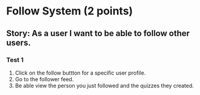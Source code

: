 # Follow System (2 points)
## Story: As a user I want to be able to follow other users.

### Test 1
1. Click on the follow buttton for a specific user profile.
2. Go to the follower feed.
3. Be able view the person you just followed and the quizzes they created.
